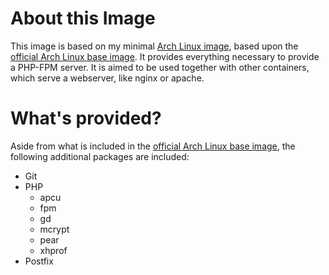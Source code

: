 # About this Image #

This image is based on my minimal [Arch Linux image](https://registry.hub.docker.com/u/derjudge/archlinux/), based upon
the [official Arch Linux base image](https://registry.hub.docker.com/u/base/archlinux/).
It provides everything necessary to provide a PHP-FPM server. It is aimed to be used together with other containers,
which serve a webserver, like nginx or apache.

# What's provided? #

Aside from what is included in the [official Arch Linux base image](https://registry.hub.docker.com/u/base/archlinux/),
the following additional packages are included:

* Git
* PHP
    * apcu
    * fpm
    * gd
    * mcrypt
    * pear
    * xhprof
* Postfix
